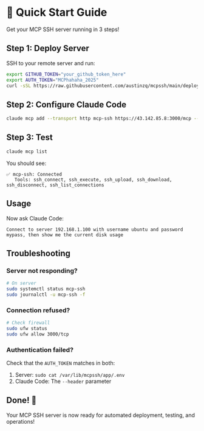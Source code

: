 # 🚀 Quick Start Guide

Get your MCP SSH server running in 3 steps!

## Step 1: Deploy Server

SSH to your remote server and run:

```bash
export GITHUB_TOKEN="your_github_token_here"
export AUTH_TOKEN="MCPhahaha_2025"
curl -sSL https://raw.githubusercontent.com/austinzq/mcpssh/main/deploy-ubuntu.sh | sudo -E bash
```

## Step 2: Configure Claude Code

```bash
claude mcp add --transport http mcp-ssh https://43.142.85.8:3000/mcp --header "Authorization: Bearer MCPhahaha_2025"
```

## Step 3: Test

```bash
claude mcp list
```

You should see:
```
✅ mcp-ssh: Connected
   Tools: ssh_connect, ssh_execute, ssh_upload, ssh_download, ssh_disconnect, ssh_list_connections
```

## Usage

Now ask Claude Code:
```
Connect to server 192.168.1.100 with username ubuntu and password mypass, then show me the current disk usage
```

## Troubleshooting

### Server not responding?
```bash
# On server
sudo systemctl status mcp-ssh
sudo journalctl -u mcp-ssh -f
```

### Connection refused?
```bash
# Check firewall
sudo ufw status
sudo ufw allow 3000/tcp
```

### Authentication failed?
Check that the `AUTH_TOKEN` matches in both:
1. Server: `sudo cat /var/lib/mcpssh/app/.env`
2. Claude Code: The `--header` parameter

## Done! 🎉

Your MCP SSH server is now ready for automated deployment, testing, and operations!